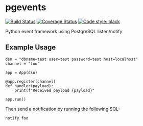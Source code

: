 # pgevents 

[![Build Status](https://travis-ci.com/peajayni/pgevents.svg?branch=master)](https://travis-ci.com/peajayni/pgevents)
[![Coverage Status](https://coveralls.io/repos/github/peajayni/pgevents/badge.svg?branch=master&kill_cache=1)](https://coveralls.io/github/peajayni/pgevents?branch=master)
[![Code style: black](https://img.shields.io/badge/code%20style-black-000000.svg)](https://github.com/psf/black)

Python event framework using PostgreSQL listen/notify

## Example Usage

```
dsn = "dbname=test user=test password=test host=localhost"
channel = "foo"

app = App(dsn)

@app.register(channel)
def handler(payload):
    print(f"Received payload {payload}"

app.run()
```

Then send a notification by running the following SQL:

```
notify foo
```
